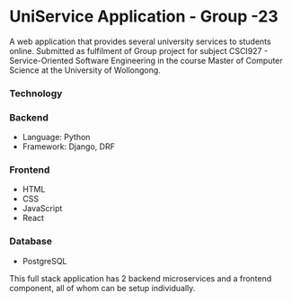 # UniService Application - Group -23
A web application that provides several university services to students online. Submitted as fulfilment of Group project for subject CSCI927 - Service-Oriented Software Engineering in the course Master of Computer Science at the University of Wollongong.

### Technology
### Backend
- Language: Python
- Framework: Django, DRF
### Frontend
- HTML
- CSS
- JavaScript
- React
### Database
- PostgreSQL


This full stack application has 2 backend microservices and a frontend component, all of whom can be setup individually.

